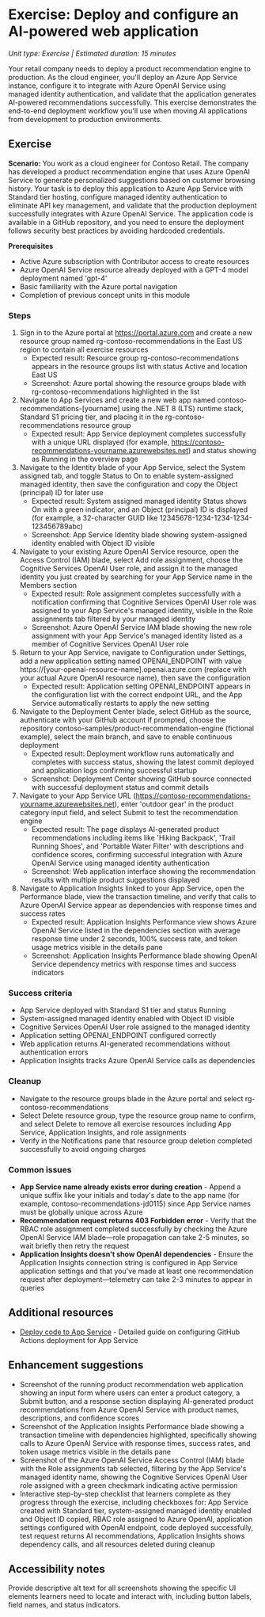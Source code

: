 # Exercise: Deploy and configure an AI-powered web application

_Unit type: Exercise | Estimated duration: 15 minutes_

Your retail company needs to deploy a product recommendation engine to production. As the cloud engineer, you'll deploy an Azure App Service instance, configure it to integrate with Azure OpenAI Service using managed identity authentication, and validate that the application generates AI-powered recommendations successfully. This exercise demonstrates the end-to-end deployment workflow you'll use when moving AI applications from development to production environments.

## Exercise

**Scenario:** You work as a cloud engineer for Contoso Retail. The company has developed a product recommendation engine that uses Azure OpenAI Service to generate personalized suggestions based on customer browsing history. Your task is to deploy this application to Azure App Service with Standard tier hosting, configure managed identity authentication to eliminate API key management, and validate that the production deployment successfully integrates with Azure OpenAI Service. The application code is available in a GitHub repository, and you need to ensure the deployment follows security best practices by avoiding hardcoded credentials.

**Prerequisites**

- Active Azure subscription with Contributor access to create resources
- Azure OpenAI Service resource already deployed with a GPT-4 model deployment named 'gpt-4'
- Basic familiarity with the Azure portal navigation
- Completion of previous concept units in this module

### Steps

1. Sign in to the Azure portal at https://portal.azure.com and create a new resource group named rg-contoso-recommendations in the East US region to contain all exercise resources
   - Expected result: Resource group rg-contoso-recommendations appears in the resource groups list with status Active and location East US
   - Screenshot: Azure portal showing the resource groups blade with rg-contoso-recommendations highlighted in the list
2. Navigate to App Services and create a new web app named contoso-recommendations-[yourname] using the .NET 8 (LTS) runtime stack, Standard S1 pricing tier, and placing it in the rg-contoso-recommendations resource group
   - Expected result: App Service deployment completes successfully with a unique URL displayed (for example, https://contoso-recommendations-yourname.azurewebsites.net) and status showing as Running in the overview page
3. Navigate to the Identity blade of your App Service, select the System assigned tab, and toggle Status to On to enable system-assigned managed identity, then save the configuration and copy the Object (principal) ID for later use
   - Expected result: System assigned managed identity Status shows On with a green indicator, and an Object (principal) ID is displayed (for example, a 32-character GUID like 12345678-1234-1234-1234-123456789abc)
   - Screenshot: App Service Identity blade showing system-assigned identity enabled with Object ID visible
4. Navigate to your existing Azure OpenAI Service resource, open the Access Control (IAM) blade, select Add role assignment, choose the Cognitive Services OpenAI User role, and assign it to the managed identity you just created by searching for your App Service name in the Members section
   - Expected result: Role assignment completes successfully with a notification confirming that Cognitive Services OpenAI User role was assigned to your App Service's managed identity, visible in the Role assignments tab filtered by your managed identity
   - Screenshot: Azure OpenAI Service IAM blade showing the new role assignment with your App Service's managed identity listed as a member of Cognitive Services OpenAI User role
5. Return to your App Service, navigate to Configuration under Settings, add a new application setting named OPENAI_ENDPOINT with value https://[your-openai-resource-name].openai.azure.com (replace with your actual Azure OpenAI resource name), then save the configuration
   - Expected result: Application setting OPENAI_ENDPOINT appears in the configuration list with the correct endpoint URL, and the App Service automatically restarts to apply the new setting
6. Navigate to the Deployment Center blade, select GitHub as the source, authenticate with your GitHub account if prompted, choose the repository contoso-samples/product-recommendation-engine (fictional example), select the main branch, and save to enable continuous deployment
   - Expected result: Deployment workflow runs automatically and completes with success status, showing the latest commit deployed and application logs confirming successful startup
   - Screenshot: Deployment Center showing GitHub source connected with successful deployment status and commit details
7. Navigate to your App Service URL (https://contoso-recommendations-yourname.azurewebsites.net), enter 'outdoor gear' in the product category input field, and select Submit to test the recommendation engine
   - Expected result: The page displays AI-generated product recommendations including items like 'Hiking Backpack', 'Trail Running Shoes', and 'Portable Water Filter' with descriptions and confidence scores, confirming successful integration with Azure OpenAI Service using managed identity authentication
   - Screenshot: Web application interface showing the recommendation results with multiple product suggestions displayed
8. Navigate to Application Insights linked to your App Service, open the Performance blade, view the transaction timeline, and verify that calls to Azure OpenAI Service appear as dependencies with response times and success rates
   - Expected result: Application Insights Performance view shows Azure OpenAI Service listed in the dependencies section with average response time under 2 seconds, 100% success rate, and token usage metrics visible in the details pane
   - Screenshot: Application Insights Performance blade showing OpenAI Service dependency metrics with response times and success indicators

### Success criteria

- App Service deployed with Standard S1 tier and status Running
- System-assigned managed identity enabled with Object ID visible
- Cognitive Services OpenAI User role assigned to the managed identity
- Application setting OPENAI_ENDPOINT configured correctly
- Web application returns AI-generated recommendations without authentication errors
- Application Insights tracks Azure OpenAI Service calls as dependencies

### Cleanup

- Navigate to the resource groups blade in the Azure portal and select rg-contoso-recommendations
- Select Delete resource group, type the resource group name to confirm, and select Delete to remove all exercise resources including App Service, Application Insights, and role assignments
- Verify in the Notifications pane that resource group deletion completed successfully to avoid ongoing charges

### Common issues

- **App Service name already exists error during creation** - Append a unique suffix like your initials and today's date to the app name (for example, contoso-recommendations-jd0115) since App Service names must be globally unique across Azure
- **Recommendation request returns 403 Forbidden error** - Verify that the RBAC role assignment completed successfully by checking the Azure OpenAI Service IAM blade—role propagation can take 2-5 minutes, so wait briefly then retry the request
- **Application Insights doesn't show OpenAI dependencies** - Ensure the Application Insights connection string is configured in App Service application settings and that you've made at least one recommendation request after deployment—telemetry can take 2-3 minutes to appear in queries

## Additional resources

- [Deploy code to App Service](https://learn.microsoft.com/azure/app-service/deploy-github-actions) - Detailed guide on configuring GitHub Actions deployment for App Service

## Enhancement suggestions

- Screenshot of the running product recommendation web application showing an input form where users can enter a product category, a Submit button, and a response section displaying AI-generated product recommendations from Azure OpenAI Service with product names, descriptions, and confidence scores
- Screenshot of the Application Insights Performance blade showing a transaction timeline with dependencies highlighted, specifically showing calls to Azure OpenAI Service with response times, success rates, and token usage metrics visible in the details pane
- Screenshot of the Azure OpenAI Service Access Control (IAM) blade with the Role assignments tab selected, filtering by the App Service's managed identity name, showing the Cognitive Services OpenAI User role assigned with a green checkmark indicating active permission
- Interactive step-by-step checklist that learners complete as they progress through the exercise, including checkboxes for: App Service created with Standard tier, system-assigned managed identity enabled and Object ID copied, RBAC role assigned to Azure OpenAI, application settings configured with OpenAI endpoint, code deployed successfully, test request returns AI recommendations, Application Insights shows dependency calls, and all resources deleted during cleanup

## Accessibility notes

Provide descriptive alt text for all screenshots showing the specific UI elements learners need to locate and interact with, including button labels, field names, and status indicators.

